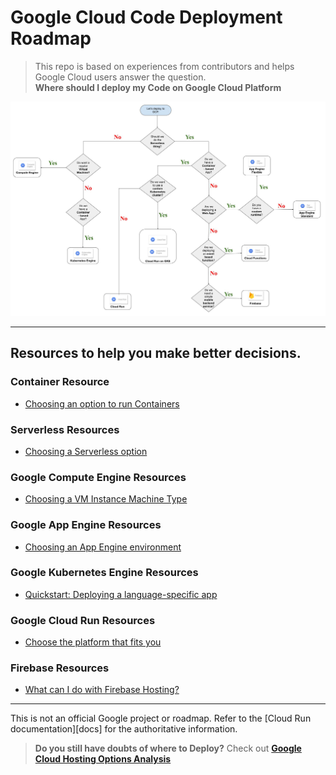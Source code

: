 # Google Cloud Code Deployment Roadmap
> This repo is based on experiences from contributors and helps Google Cloud users answer the question.  
**Where should I deploy my Code on Google Cloud Platform**

![GCP Roadmap](gcp_roadmap_v1.jpg)

-----

## Resources to help you make better decisions.

### Container Resource
- [Choosing an option to run Containers](https://cloud.google.com/container-options/)

### Serverless Resources
- [Choosing a Serverless option](https://cloud.google.com/serverless-options/)

### Google Compute Engine Resources
- [Choosing a VM Instance Machine Type](https://cloud.google.com/compute/docs/machine-types)

### Google App Engine Resources
- [Choosing an App Engine environment](https://cloud.google.com/appengine/docs/the-appengine-environments)

### Google Kubernetes Engine Resources
- [Quickstart: Deploying a language-specific app](https://cloud.google.com/kubernetes-engine/docs/quickstarts/deploying-a-language-specific-app)

### Google Cloud Run Resources
- [Choose the platform that fits you](https://cloud.google.com/run/#choose-the-platform-that-fits-you)

### Firebase Resources
- [What can I do with Firebase Hosting?](https://firebase.google.com/docs/hosting/use-cases)

-----

This is not an official Google project or roadmap. Refer to the [Cloud Run documentation][docs] for the authoritative information. 

> **Do you still have doubts of where to Deploy?** Check out [**Google Cloud Hosting Options Analysis**](https://cloud.google.com/hosting-options/#hosting-options)
